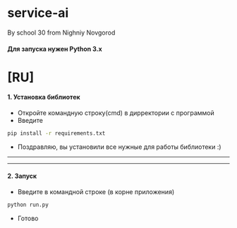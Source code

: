 # service-ai
By school 30 from Nighniy Novgorod 

#### Для запуска нужен Python 3.x

# [RU]
#### 1. Установка библиотек
* Откройте командную строку(cmd) в дирректории с программой
* Введите
```sh
pip install -r requirements.txt
```
* Поздравляю, вы установили все нужные для работы библиотеки :)
***
<!-- #### 2. Настройка системы
* Откройте файл config.py
* Вы увидите такое содержание
```sh
ACCESS_TOKEN = "YOUR_TOKEN"

AI_SERVER_IP = "http://127.0.0.1:5001"
```
* ACCESS_TOKEN - Он передается в запросе и нужен для авторизации. Замените его на значение (тоже в ковычках). Рекомендуется сделать его сложным (например, взять sha256 хеш)
* AI_SERVER_IP - Адрес AI сервера (Можно не менять, по умолчанию установлен стандартный адрес)
 -->
***
#### 2. Запуск
* Введите в командной строке (в корне приложения)
```sh
python run.py
```
* Готово

